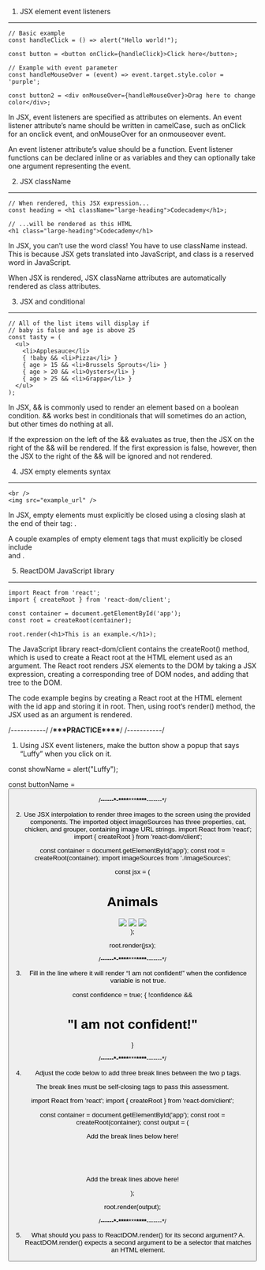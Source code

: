 1. JSX element event listeners

---

```
// Basic example
const handleClick = () => alert("Hello world!");

const button = <button onClick={handleClick}>Click here</button>;

// Example with event parameter
const handleMouseOver = (event) => event.target.style.color = 'purple';

const button2 = <div onMouseOver={handleMouseOver}>Drag here to change color</div>;
```

In JSX, event listeners are specified as attributes on elements. An event listener attribute’s name should be written in camelCase, such as onClick for an onclick event, and onMouseOver for an onmouseover event.

An event listener attribute’s value should be a function. Event listener functions can be declared inline or as variables and they can optionally take one argument representing the event.

2. JSX className

---

```
// When rendered, this JSX expression...
const heading = <h1 className="large-heading">Codecademy</h1>;

// ...will be rendered as this HTML
<h1 class="large-heading">Codecademy</h1>
```

In JSX, you can’t use the word class! You have to use className instead. This is because JSX gets translated into JavaScript, and class is a reserved word in JavaScript.

When JSX is rendered, JSX className attributes are automatically rendered as class attributes.

3. JSX and conditional

---

```
// All of the list items will display if
// baby is false and age is above 25
const tasty = (
  <ul>
    <li>Applesauce</li>
    { !baby && <li>Pizza</li> }
    { age > 15 && <li>Brussels Sprouts</li> }
    { age > 20 && <li>Oysters</li> }
    { age > 25 && <li>Grappa</li> }
  </ul>
);
```

In JSX, && is commonly used to render an element based on a boolean condition. && works best in conditionals that will sometimes do an action, but other times do nothing at all.

If the expression on the left of the && evaluates as true, then the JSX on the right of the && will be rendered. If the first expression is false, however, then the JSX to the right of the && will be ignored and not rendered.

4. JSX empty elements syntax

---

```
<br />
<img src="example_url" />
```

In JSX, empty elements must explicitly be closed using a closing slash at the end of their tag: <tagName />.

A couple examples of empty element tags that must explicitly be closed include <br> and <img>.

5. ReactDOM JavaScript library

---

```
import React from 'react';
import { createRoot } from 'react-dom/client';

const container = document.getElementById('app');
const root = createRoot(container);

root.render(<h1>This is an example.</h1>);
```

The JavaScript library react-dom/client contains the createRoot() method, which is used to create a React root at the HTML element used as an argument. The React root renders JSX elements to the DOM by taking a JSX expression, creating a corresponding tree of DOM nodes, and adding that tree to the DOM.

The code example begins by creating a React root at the HTML element with the id app and storing it in root. Then, using root‘s render() method, the JSX used as an argument is rendered.

/_-_-_-_-_-_-_-_-_-_-_-_/
/**\*\*\***PRACTICE**\*\*\*\***/
/_-_-_-_-_-_-_-_-_-_-_-_/

1. Using JSX event listeners, make the button show a popup that says “Luffy” when you click on it.

const showName = alert("Luffy");

const buttonName = <button onClick = {showName}/>

/**_-_-_-_-_-_-\*-\*\*\*\***\*\*\***\*\*\*\***-_-_-_-_-_-_-\*/

2. Use JSX interpolation to render three images to the screen using the provided <img /> components. The imported object imageSources has three properties, cat, chicken, and grouper, containing image URL strings.
   import React from 'react';
   import { createRoot } from 'react-dom/client';

const container = document.getElementById('app');
const root = createRoot(container);
import imageSources from './imageSources';

const jsx = (

  <div className="animal-container">
    <h1>Animals</h1>
    <div className="animal-photos">
      <img src={imageSources.cat}/>
      <img src={imageSources.chicken}/>
      <img src={imageSources.grouper}/>
    </div>
  </div>
);

root.render(jsx);

/**_-_-_-_-_-_-\*-\*\*\*\***\*\*\***\*\*\*\***-_-_-_-_-_-_-\*/

3. Fill in the line where it will render “I am not confident!” when the confidence variable is not true.

const confidence = true;
{ !confidence && <h1>"I am not confident!"</h1> }

/**_-_-_-_-_-_-\*-\*\*\*\***\*\*\***\*\*\*\***-_-_-_-_-_-_-\*/

4. Adjust the code below to add three break lines between the two p tags.

The break lines must be self-closing tags to pass this assessment.

import React from 'react';
import { createRoot } from 'react-dom/client';

const container = document.getElementById('app');
const root = createRoot(container);
const output = (

  <div>
  <p>Add the break lines below here!</p>
<br/>
<br/>
<br/>
  <p>Add the break lines above here!</p>
  </div>
);

root.render(output);

/**_-_-_-_-_-_-\*-\*\*\*\***\*\*\***\*\*\*\***-_-_-_-_-_-_-\*/

5. What should you pass to ReactDOM.render() for its second argument?
   A. ReactDOM.render() expects a second argument to be a selector that matches an HTML element.
